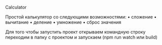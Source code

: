 Calculator

Простой калькулятор со следующими возможностями:
•	сложение
•	вычитание
•	деление
•	умножение
•	сброс значения

Для того чтобы запустить проект открываем командную строку переходим 
в папку с проектом и запускаем (npm run watch или build)